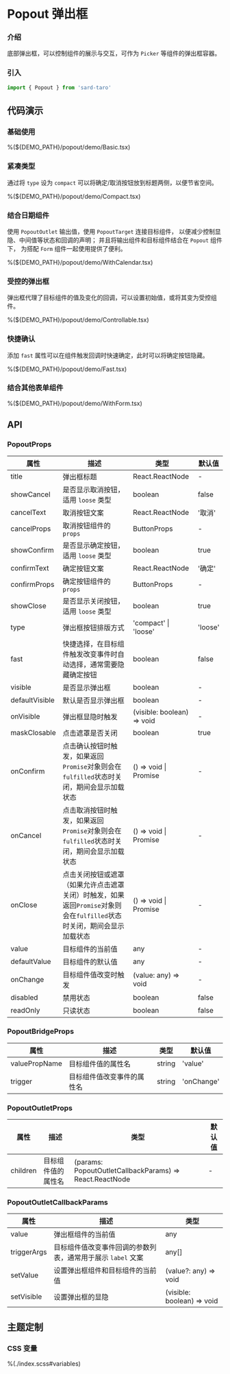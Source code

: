 # Popout 弹出框

### 介绍

底部弹出框，可以控制组件的展示与交互，可作为 `Picker` 等组件的弹出框容器。

### 引入

```js
import { Popout } from 'sard-taro'
```

## 代码演示

### 基础使用

%(${DEMO_PATH}/popout/demo/Basic.tsx)

### 紧凑类型

通过将 `type` 设为 `compact` 可以将确定/取消按钮放到标题两侧，以便节省空间。

%(${DEMO_PATH}/popout/demo/Compact.tsx)

### 结合日期组件

使用 `PopoutOutlet` 输出值，使用 `PopoutTarget` 连接目标组件，
以便减少控制显隐、中间值等状态和回调的声明；
并且将输出组件和目标组件结合在 `Popout` 组件下，
为搭配 `Form` 组件一起使用提供了便利。

%(${DEMO_PATH}/popout/demo/WithCalendar.tsx)

### 受控的弹出框

弹出框代理了目标组件的值及变化的回调，可以设置初始值，或将其变为受控组件。

%(${DEMO_PATH}/popout/demo/Controllable.tsx)

### 快捷确认

添加 `fast` 属性可以在组件触发回调时快速确定，此时可以将确定按钮隐藏。

%(${DEMO_PATH}/popout/demo/Fast.tsx)

### 结合其他表单组件

%(${DEMO_PATH}/popout/demo/WithForm.tsx)

## API

### PopoutProps

| 属性           | 描述                                                                                                                   | 类型                           | 默认值  |
| -------------- | ---------------------------------------------------------------------------------------------------------------------- | ------------------------------ | ------- |
| title          | 弹出框标题                                                                                                             | React.ReactNode                | -       |
| showCancel     | 是否显示取消按钮，适用 `loose` 类型                                                                                    | boolean                        | false   |
| cancelText     | 取消按钮文案                                                                                                           | React.ReactNode                | '取消'  |
| cancelProps    | 取消按钮组件的 `props`                                                                                                 | ButtonProps                    | -       |
| showConfirm    | 是否显示确定按钮，适用 `loose` 类型                                                                                    | boolean                        | true    |
| confirmText    | 确定按钮文案                                                                                                           | React.ReactNode                | '确定'  |
| confirmProps   | 确定按钮组件的 `props`                                                                                                 | ButtonProps                    | -       |
| showClose      | 是否显示关闭按钮，适用 `loose` 类型                                                                                    | boolean                        | true    |
| type           | 弹出框按钮排版方式                                                                                                     | 'compact' \| 'loose'           | 'loose' |
| fast           | 快捷选择，在目标组件触发改变事件时自动选择，通常需要隐藏确定按钮                                                       | boolean                        | false   |
| visible        | 是否显示弹出框                                                                                                         | boolean                        | -       |
| defaultVisible | 默认是否显示弹出框                                                                                                     | boolean                        | -       |
| onVisible      | 弹出框显隐时触发                                                                                                       | (visible: boolean) => void     | -       |
| maskClosable   | 点击遮罩是否关闭                                                                                                       | boolean                        | true    |
| onConfirm      | 点击确认按钮时触发，如果返回`Promise`对象则会在`fulfilled`状态时关闭，期间会显示加载状态                               | () => void \| Promise<unknown> | -       |
| onCancel       | 点击取消按钮时触发，如果返回`Promise`对象则会在`fulfilled`状态时关闭，期间会显示加载状态                               | () => void \| Promise<unknown> | -       |
| onClose        | 点击关闭按钮或遮罩（如果允许点击遮罩关闭）时触发，如果返回`Promise`对象则会在`fulfilled`状态时关闭，期间会显示加载状态 | () => void \| Promise<unknown> | -       |
| value          | 目标组件的当前值                                                                                                       | any                            | -       |
| defaultValue   | 目标组件的默认值                                                                                                       | any                            | -       |
| onChange       | 目标组件值改变时触发                                                                                                   | (value: any) => void           | -       |
| disabled       | 禁用状态                                                                                                               | boolean                        | false   |
| readOnly       | 只读状态                                                                                                               | boolean                        | false   |

### PopoutBridgeProps

| 属性          | 描述                       | 类型   | 默认值     |
| ------------- | -------------------------- | ------ | ---------- |
| valuePropName | 目标组件值的属性名         | string | 'value'    |
| trigger       | 目标组件值改变事件的属性名 | string | 'onChange' |

### PopoutOutletProps

| 属性     | 描述               | 类型                                                    | 默认值 |
| -------- | ------------------ | ------------------------------------------------------- | ------ |
| children | 目标组件值的属性名 | (params: PopoutOutletCallbackParams) => React.ReactNode | -      |

### PopoutOutletCallbackParams

| 属性        | 描述                                                        | 类型                       |
| ----------- | ----------------------------------------------------------- | -------------------------- |
| value       | 弹出框组件的当前值                                          | any                        |
| triggerArgs | 目标组件值改变事件回调的参数列表，通常用于展示 `label` 文案 | any[]                      |
| setValue    | 设置弹出框组件和目标组件的当前值                            | (value?: any) => void      |
| setVisible  | 设置弹出框的显隐                                            | (visible: boolean) => void |

## 主题定制

### CSS 变量

%(./index.scss#variables)
